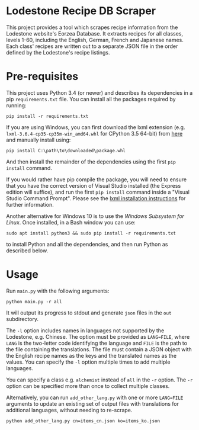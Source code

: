 # Lodestone Recipe DB Scraper

This project provides a tool which scrapes recipe information from the Lodestone website's Eorzea Database. It extracts recipes for all classes, levels 1-60, including the English, German, French and Japanese names. Each class' recipes are written out to a separate JSON file in the order defined by the Lodestone's recipe listings.

# Pre-requisites

This project uses Python 3.4 (or newer) and describes its dependencies in a pip `requirements.txt` file. You can install all the packages required by running:

    pip install -r requirements.txt

If you are using Windows, you can first download the lxml extension (e.g. `lxml‑3.6.4‑cp35‑cp35m‑win_amd64.whl` for CPython 3.5 64-bit) from [here](http://www.lfd.uci.edu/~gohlke/pythonlibs/#lxml) and manually install using:

    pip install C:\path\to\downloaded\package.whl

And then install the remainder of the dependencies using the first `pip install` command.

If you would rather have pip compile the package, you will need to ensure that you have the correct version of Visual Studio installed (the Express edition will suffice), and run the first `pip install` command inside a "Visual Studio Command Prompt". Please see the [lxml installation instructions](http://lxml.de/installation.html) for further information.

Another alternative for Windows 10 is to use the _Windows Subsystem for Linux_. Once installed, in a Bash window you can use:

    sudo apt install python3 && sudo pip install -r requirements.txt

to install Python and all the dependencies, and then run Python as described below.

# Usage

Run `main.py` with the following arguments:

    python main.py -r all
    
It will output its progress to stdout and generate `json` files in the `out` subdirectory.

The `-l` option includes names in languages not supported by the Lodestone, e.g. Chinese. The option must be provided as `LANG=FILE`, where `LANG` is the two-letter code identifying the language and `FILE` is the path to the file containing the translations. The file must contain a JSON object with the English recipe names as the keys and the translated names as the values. You can specify the `-l` option multiple times to add multiple languages.

You can specify a class e.g. `alchemist` instead of `all` in the `-r` option. The `-r` option can be specified more than once to collect multiple classes.

Alternatively, you can run `add_other_lang.py` with one or more `LANG=FILE` arguments to update an existing set of output files with translations for additional languages, without needing to re-scrape.

    python add_other_lang.py cn=items_cn.json ko=items_ko.json
